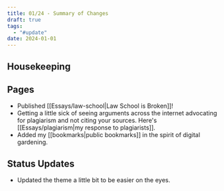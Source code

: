 ```yaml
---
title: 01/24 - Summary of Changes
draft: true
tags:
  - "#update"
date: 2024-01-01
---
```

## Housekeeping

## Pages
- Published [[Essays/law-school|Law School is Broken]]!
- Getting a little sick of seeing arguments across the internet advocating for plagiarism and not citing your sources. Here's [[Essays/plagiarism|my response to plagiarists]].
- Added my [[bookmarks|public bookmarks]] in the spirit of digital gardening.
## Status Updates
- Updated the theme a little bit to be easier on the eyes.